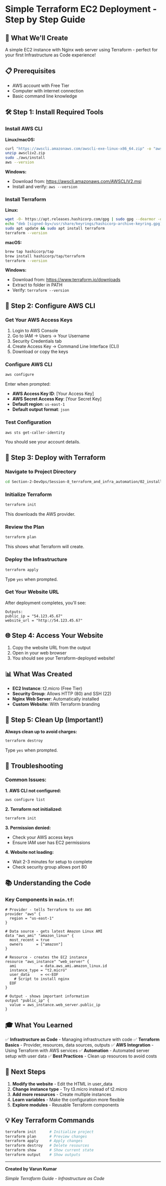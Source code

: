 # Simple Terraform EC2 Deployment - Step by Step Guide

## 🎯 What We'll Create

A simple EC2 instance with Nginx web server using Terraform - perfect for your first Infrastructure as Code experience!

## 📋 Prerequisites

- AWS account with Free Tier
- Computer with internet connection
- Basic command line knowledge

## 🛠️ Step 1: Install Required Tools

### Install AWS CLI

**Linux/macOS:**
```bash
curl "https://awscli.amazonaws.com/awscli-exe-linux-x86_64.zip" -o "awscliv2.zip"
unzip awscliv2.zip
sudo ./aws/install
aws --version
```

**Windows:**
- Download from: https://awscli.amazonaws.com/AWSCLIV2.msi
- Install and verify: `aws --version`

### Install Terraform

**Linux:**
```bash
wget -O- https://apt.releases.hashicorp.com/gpg | sudo gpg --dearmor -o /usr/share/keyrings/hashicorp-archive-keyring.gpg
echo "deb [signed-by=/usr/share/keyrings/hashicorp-archive-keyring.gpg] https://apt.releases.hashicorp.com $(lsb_release -cs) main" | sudo tee /etc/apt/sources.list.d/hashicorp.list
sudo apt update && sudo apt install terraform
terraform --version
```

**macOS:**
```bash
brew tap hashicorp/tap
brew install hashicorp/tap/terraform
terraform --version
```

**Windows:**
- Download from: https://www.terraform.io/downloads
- Extract to folder in PATH
- Verify: `terraform --version`

## 🔑 Step 2: Configure AWS CLI

### Get Your AWS Access Keys

1. Login to AWS Console
2. Go to IAM → Users → Your Username
3. Security Credentials tab
4. Create Access Key → Command Line Interface (CLI)
5. Download or copy the keys

### Configure AWS CLI

```bash
aws configure
```

Enter when prompted:
- **AWS Access Key ID**: [Your Access Key]
- **AWS Secret Access Key**: [Your Secret Key]  
- **Default region**: `us-east-1`
- **Default output format**: `json`

### Test Configuration

```bash
aws sts get-caller-identity
```

You should see your account details.

## 🚀 Step 3: Deploy with Terraform

### Navigate to Project Directory

```bash
cd Section-2-DevOps/Session-8_terraform_and_infra_automation/02_installation_workflows
```

### Initialize Terraform

```bash
terraform init
```

This downloads the AWS provider.

### Review the Plan

```bash
terraform plan
```

This shows what Terraform will create.

### Deploy the Infrastructure

```bash
terraform apply
```

Type `yes` when prompted.

### Get Your Website URL

After deployment completes, you'll see:
```
Outputs:
public_ip = "54.123.45.67"
website_url = "http://54.123.45.67"
```

## 🌐 Step 4: Access Your Website

1. Copy the website URL from the output
2. Open in your web browser
3. You should see your Terraform-deployed website!

## 📊 What Was Created

- **EC2 Instance**: t2.micro (Free Tier)
- **Security Group**: Allows HTTP (80) and SSH (22)
- **Nginx Web Server**: Automatically installed
- **Custom Website**: With Terraform branding

## 🧹 Step 5: Clean Up (Important!)

**Always clean up to avoid charges:**

```bash
terraform destroy
```

Type `yes` when prompted.

## 🔧 Troubleshooting

### Common Issues:

**1. AWS CLI not configured:**
```bash
aws configure list
```

**2. Terraform not initialized:**
```bash
terraform init
```

**3. Permission denied:**
- Check your AWS access keys
- Ensure IAM user has EC2 permissions

**4. Website not loading:**
- Wait 2-3 minutes for setup to complete
- Check security group allows port 80

## 📚 Understanding the Code

### Key Components in `main.tf`:

```hcl
# Provider - tells Terraform to use AWS
provider "aws" {
  region = "us-east-1"
}

# Data source - gets latest Amazon Linux AMI
data "aws_ami" "amazon_linux" {
  most_recent = true
  owners      = ["amazon"]
}

# Resource - creates the EC2 instance
resource "aws_instance" "web_server" {
  ami           = data.aws_ami.amazon_linux.id
  instance_type = "t2.micro"
  user_data     = <<-EOF
    # Script to install nginx
  EOF
}

# Output - shows important information
output "public_ip" {
  value = aws_instance.web_server.public_ip
}
```

## 🎓 What You Learned

✅ **Infrastructure as Code** - Managing infrastructure with code
✅ **Terraform Basics** - Provider, resources, data sources, outputs
✅ **AWS Integration** - Using Terraform with AWS services
✅ **Automation** - Automated server setup with user data
✅ **Best Practices** - Clean up resources to avoid costs

## 🚀 Next Steps

1. **Modify the website** - Edit the HTML in user_data
2. **Change instance type** - Try t3.micro instead of t2.micro
3. **Add more resources** - Create multiple instances
4. **Learn variables** - Make the configuration more flexible
5. **Explore modules** - Reusable Terraform components

## 💡 Key Terraform Commands

```bash
terraform init      # Initialize project
terraform plan      # Preview changes
terraform apply     # Apply changes
terraform destroy   # Delete resources
terraform show      # Show current state
terraform output    # Show outputs
```

---

**Created by Varun Kumar**

*Simple Terraform Guide - Infrastructure as Code*
